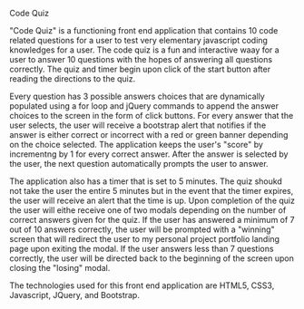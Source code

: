 Code Quiz

"Code Quiz" is a functioning front end application that contains 10 code related questions for a user to test very elementary javascript coding knowledges for a user. The code quiz is a fun and interactive waay for a user to answer 10 questions with the hopes of answering all questions correctly. The quiz and timer begin upon click of the start button after reading the directions to the quiz.

Every question has 3 possible answers choices that are dynamically populated using a for loop and jQuery commands  to append the answer choices to the screen in the form of click buttons. For every answer that the user selects, the user will receive a bootstrap alert that notifies if the answer is either correct or incorrect with a red or green banner depending on the choice selected. The application keeps the user's "score" by incrementng by 1 for every correct answer. After the answer is selected by the user, the next question automatically prompts the user to answer. 

The application also has a timer that is set to 5 minutes. The quiz shoukd not take the user the entire 5 minutes but in the event that the timer expires, the user will receive an alert that the time is up. Upon completion of the quiz the user will eithe receive one of two modals depending on the number of correct answers given for the quiz. If the user has answered a minimum of 7 out of 10 answers correctly, the user will be prompted with a "winning" screen that will redirect the user to my personal project portfolio landing page upon exiting the modal. If the user answers less than 7 questions correctly, the user will be directed back to the beginning of the screen upon closing the "losing" modal. 

The technologies used for this front end application are HTML5, CSS3, Javascript, JQuery, and Bootstrap. 